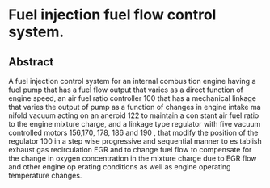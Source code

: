 # Fuel injection fuel flow control system.

## Abstract
A fuel injection control system for an internal combus tion engine having a fuel pump that has a fuel flow output that varies as a direct function of engine speed, an air fuel ratio controller 100 that has a mechanical linkage that varies the output of pump as a function of changes in engine intake ma nifold vacuum acting on an aneroid 122 to maintain a con stant air fuel ratio to the engine mixture charge, and a linkage type regulator with five vacuum controlled motors 156,170, 178, 186 and 190 , that modify the position of the regulator 100 in a step wise progressive and sequential manner to es tablish exhaust gas recirculation EGR and to change fuel flow to compensate for the change in oxygen concentration in the mixture charge due to EGR flow and other engine op erating conditions as well as engine operating temperature changes.
